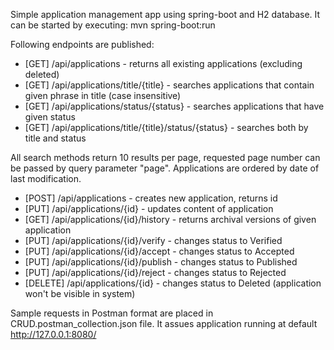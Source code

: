 Simple application management app using spring-boot and H2 database. It can be started by executing:
    mvn spring-boot:run

Following endpoints are published:

* [GET] /api/applications - returns all existing applications (excluding deleted)
* [GET] /api/applications/title/{title} - searches applications that contain given phrase in title (case insensitive)
* [GET] /api/applications/status/{status} - searches applications that have given status
* [GET] /api/applications/title/{title}/status/{status} - searches both by title and status

All search methods return 10 results per page, requested page number can be passed by query parameter "page". 
Applications are ordered by date of last modification.

* [POST] /api/applications - creates new application, returns id
* [PUT] /api/applications/{id} - updates content of application
* [GET] /api/applications/{id}/history - returns archival versions of given application
* [PUT] /api/applications/{id}/verify - changes status to Verified
* [PUT] /api/applications/{id}/accept - changes status to Accepted
* [PUT] /api/applications/{id}/publish - changes status to Published
* [PUT] /api/applications/{id}/reject - changes status to Rejected
* [DELETE] /api/applications/{id} - changes status to Deleted (application won't be visible in system)

Sample requests in Postman format are placed in CRUD.postman_collection.json file. It assues application running at default http://127.0.0.1:8080/
